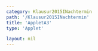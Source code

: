 ```yaml
---
category: Klausur2015INachtermin
path: '/Klausur2015INachtermin'
title: 'AppletA3'
type: 'Applet'

layout: nil
---
```

<link type="text/css" href="https://cdnjs.cloudflare.com/ajax/libs/jsxgraph/0.99.6/jsxgraph.css"><link rel="stylesheet" type="text/css" href="//cdnjs.cloudflare.com/ajax/libs/jsxgraph/0.99.7/jsxgraph.css" />
<div id="" class="jxgbox" style="width:500px; height:500px">
<script type="text/javascript">
    (function() {
	const board = JXG.JSXGraph.initBoard('jxgbox', {
    							boundingbox: [-15, 15, 15, -15],
                  axis: true
              });
              
var a = board.create('slider', [[1,12], [7,12], [-5, 2, 5]]);  
var b = board.create('slider', [[1,8], [7,8], [-5, 3, 5]]); 
board.create('text', [9, 12, 'a']);
board.create('text', [9, 8, 'b']);
var f = x=> JXG.Math.log(x+a.Value(),2)+b.Value();
var pf = board.create('functiongraph', [f], {strokecolor:'black', strokeWidth:3});
var P = board.create('point', [0,4], {name:'P'});

var f2 = x=> JXG.Math.pow(a.Value(),x+2)-1;
var pf2 = board.create('functiongraph', [f2], {strokecolor:'red', strokeWidth:3});


board.create('text', [10, 7,'f1(x)']);

board.create('text', [10, 5.2,'f2UMKEHR(x)']);
})()
  </script>
  </div>
